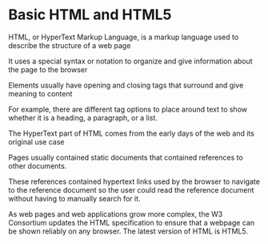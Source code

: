 <h1>Basic HTML and HTML5</h1>
<p>HTML, or HyperText Markup Language, is a markup language used to describe the structure of a web page</p>
<p>It uses a special syntax or notation to organize and give information about the page to the browser</p>
<p>Elements usually have opening and closing tags that surround and give meaning to content</p>
<p>For example, there are different tag options to place around text to show whether it is a heading, a paragraph, or a list.</p>
<p>The HyperText part of HTML comes from the early days of the web and its original use case</p>
<p>Pages usually contained static documents that contained references to other documents.</p>
<p>These references contained hypertext links used by the browser to navigate to the reference document so the user could read the reference document without having to manually search for it.</p>
<p>As web pages and web applications grow more complex, the W3 Consortium updates the HTML specification to ensure that a webpage can be shown reliably on any browser. The latest version of HTML is HTML5.</p>




